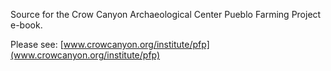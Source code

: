 Source for the Crow Canyon Archaeological Center Pueblo Farming Project e-book.

Please see: [www.crowcanyon.org/institute/pfp](www.crowcanyon.org/institute/pfp)
